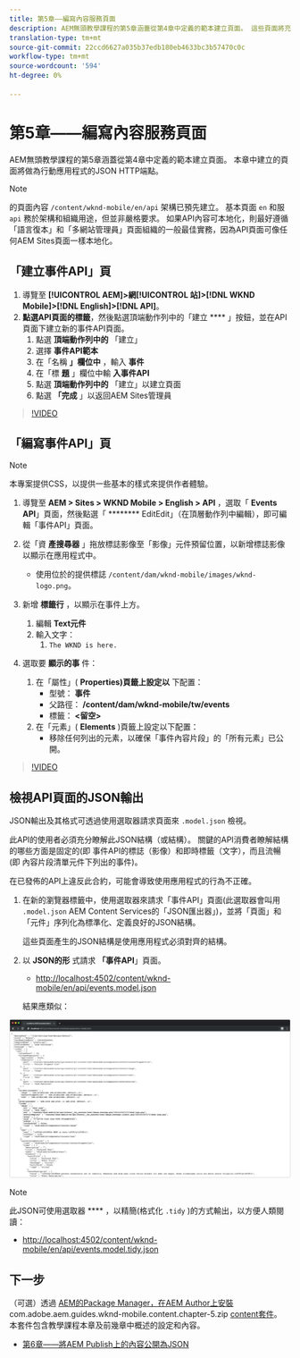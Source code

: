 ```yaml
---
title: 第5章——編寫內容服務頁面
description: AEM無頭教學課程的第5章涵蓋從第4章中定義的範本建立頁面。 這些頁面將充當JSON HTTP端點。
translation-type: tm+mt
source-git-commit: 22ccd6627a035b37edb180eb4633bc3b57470c0c
workflow-type: tm+mt
source-wordcount: '594'
ht-degree: 0%

---
```



# 第5章——編寫內容服務頁面

AEM無頭教學課程的第5章涵蓋從第4章中定義的範本建立頁面。 本章中建立的頁面將做為行動應用程式的JSON HTTP端點。

>[!NOTE]
>
> 的頁面內容 `/content/wknd-mobile/en/api` 架構已預先建立。 基本頁面 `en` 和服 `api` 務於架構和組織用途，但並非嚴格要求。 如果API內容可本地化，則最好遵循「語言復本」和「多網站管理員」頁面組織的一般最佳實務，因為API頁面可像任何AEM Sites頁面一樣本地化。

## 「建立事件API」頁

1. 導覽至 **[!UICONTROL AEM]>網[!UICONTROL 站]>[!DNL WKND Mobile]>[!DNL English]>[!DNL API]**。
1. **點選API頁面的標籤**，然後點選頂端動作列中的「建立 **** 」按鈕，並在API頁面下建立新的事件API頁面。
   1. 點選 **頂端動作列中的** 「建立」
   1. 選擇 **事件API範本**
   1. 在「名稱 **」欄位中** ，輸入 **事件**
   1. 在「標 **題** 」欄位中輸 **入事件API**
   1. 點選 **頂端動作列中的** 「建立」以建立頁面
   1. 點選 **「完成** 」以返回AEM Sites管理員

>[!VIDEO](https://video.tv.adobe.com/v/28340/?quality=12&learn=on)

## 「編寫事件API」頁

>[!NOTE]
>
> 本專案提供CSS，以提供一些基本的樣式來提供作者體驗。

1. 導覽至 **AEM > Sites > WKND Mobile > English > API** ，選取「 **Events API**」頁面，然後點選「 ******** EditEdit」（在頂層動作列中編輯），即可編輯「事件API」頁面。
1. 從「資 **產搜尋器** 」拖放標誌影像至「影像」元件預留位置，以新增標誌影像以顯示在應用程式中。
   * 使用位於的提供標誌 `/content/dam/wknd-mobile/images/wknd-logo.png`。

1. 新增 **標籤行** ，以顯示在事件上方。
   1. 編輯 **Text元件**
   1. 輸入文字：
      1. `The WKND is here.`

1. 選取要 **顯示的事** 件：
   1. 在「屬性」( **Properties)頁籤上設定以** 下配置：
      * 型號： **事件**
      * 父路徑： **/content/dam/wknd-mobile/tw/events**
      * 標籤： **&lt;留空>**
   1. 在「元素」( **Elements** )頁籤上設定以下配置：
      * 移除任何列出的元素，以確保「事件內容片段」的「所有元素」已公開。

>[!VIDEO](https://video.tv.adobe.com/v/28339/?quality=12&learn=on)

## 檢視API頁面的JSON輸出

JSON輸出及其格式可透過使用選取器請求頁面來 `.model.json` 檢視。

此API的使用者必須充分瞭解此JSON結構（或結構）。 關鍵的API消費者瞭解結構的哪些方面是固定的(即 事件API的標誌（影像）和即時標籤（文字），而且流暢(即 內容片段清單元件下列出的事件)。

在已發佈的API上違反此合約，可能會導致使用應用程式的行為不正確。

1. 在新的瀏覽器標籤中，使用選取器來請求「事件API」頁面(此選取器會叫用 `.model.json` AEM Content Services的「JSON匯出器」)，並將「頁面」和「元件」序列化為標準化、定義良好的JSON結構。

   這些頁面產生的JSON結構是使用應用程式必須對齊的結構。

1. 以 **JSON的形** 式請求 **「事件API**」頁面。

   * [http://localhost:4502/content/wknd-mobile/en/api/events.model.json](http://localhost:4502/content/wknd-mobile/en/api/events.model.tidy.json)

   結果應類似：

![AEM Content Services JSON輸出](assets/chapter-5/json-output.png)

>[!NOTE]
>
> 此JSON可使用選取器 **** ，以精簡(格式化 `.tidy` )的方式輸出，以方便人類閱讀：
> * [http://localhost:4502/content/wknd-mobile/en/api/events.model.tidy.json](http://localhost:4502/content/wknd-mobile/en/api/events.model.tidy.json)


## 下一步

（可選）透過 [AEM的Package Manager，在AEM Author上安裝](https://github.com/adobe/aem-guides-wknd-mobile/releases/latest) com.adobe.aem.guides.wknd-mobile.content.chapter-5.zip [content套件](http://localhost:4502/crx/packmgr/index.jsp)。 本套件包含教學課程本章及前幾章中概述的設定和內容。

* [第6章——將AEM Publish上的內容公開為JSON](./chapter-6.md)
